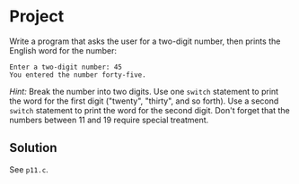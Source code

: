 # Project

Write a program that asks the user for a two-digit number, then prints the
English word for the number:

```
Enter a two-digit number: 45
You entered the number forty-five.
```

*Hint:* Break the number into two digits. Use one `switch` statement to print
the word for the first digit ("twenty", "thirty", and so forth). Use a second
`switch` statement to print the word for the second digit. Don't forget that
the numbers between 11 and 19 require special treatment.

## Solution

See `p11.c`.
